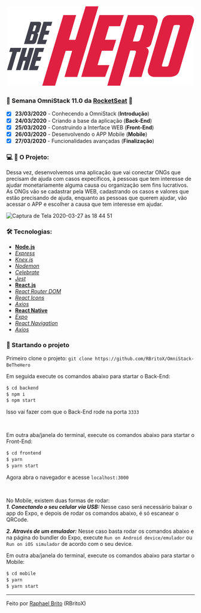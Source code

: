 <h1 align="center">
  <img src="./bethehero.svg">
</h1>

### :rocket: Semana OmniStack 11.0 da [RocketSeat](https://rocketseat.com.br/) :rocket:

- [X] **23/03/2020** - Conhecendo a OmniStack (**Introdução**)
- [X] **24/03/2020** - Criando a base da aplicação (**Back-End**)
- [X] **25/03/2020** - Construindo a Interface WEB (**Front-End**)
- [X] **26/03/2020** - Desenvolvendo o APP Mobile (**Mobile**)
- [X] **27/03/2020** - Funcionalidades avançadas (**Finalização**)

### :computer: :iphone: O Projeto:

Dessa vez, desenvolvemos uma aplicação que vai conectar ONGs que precisam de ajuda com casos expecíficos, à pessoas que tem interesse de ajudar monetariamente alguma causa ou organização sem fins lucrativos. As ONGs vão se cadastrar pela WEB, cadastrando os casos e valores que estão precisando de ajuda, enquanto as pessoas que querem ajudar, vão acessar o APP e escolher a causa que tem interesse em ajudar.

![Captura de Tela 2020-03-27 às 18 44 51](https://user-images.githubusercontent.com/34657005/77803093-1a12dc80-705b-11ea-8157-6d0f52b1dc16.png)

### :hammer_and_wrench: Tecnologias:

- **[Node.js](https://nodejs.org/en/)**
- *[Express](https://expressjs.com/pt-br/)*
- *[Knex.js](http://knexjs.org/)*
- *[Nodemon](https://nodemon.io/)*
- *[Celebrate](https://github.com/arb/celebrate)*
- *[Jest](https://jestjs.io/)*
- **[React.js](https://pt-br.reactjs.org/)**
- *[React Router DOM](https://reacttraining.com/react-router/web/guides/quick-start)*
- *[React Icons](https://react-icons.netlify.com/#/)*
- *[Axios](https://nodemon.io/)*
- **[React Native](https://reactnative.dev/)**
- *[Expo](https://expo.io/)*
- *[React Navigation](https://reactnavigation.org/)*
- *[Axios](https://nodemon.io/)*

### :checkered_flag: Startando o projeto

Primeiro clone o projeto: `git clone https://github.com/RBritoX/OmniStack-BeTheHero`

Em seguida execute os comandos abaixo para startar o Back-End:

```sh
$ cd backend
$ npm i
$ npm start
```

Isso vai fazer com que o Back-End rode na porta `3333`

<br>

Em outra aba/janela do terminal, execute os comandos abaixo para startar o Front-End:

```sh
$ cd frontend
$ yarn
$ yarn start
```

Agora abra o navegador e acesse `localhost:3000`

<br>

No Mobile, existem duas formas de rodar:
<br>
***1. Conectando o seu celular via USB:*** Nesse caso será necessário baixar o app do Expo, e depois de rodar os comandos abaixo, é só escanear o QRCode.

***2. Através de um emulador:*** Nesse caso basta rodar os comandos abaixo e na página do bundler do Expo, execute `Run on Android device/emulador` ou `Run on iOS simulador` de acordo com o seu device.
<br>

Em outra aba/janela do terminal, execute os comandos abaixo para startar o Mobile:

```sh
$ cd mobile
$ yarn
$ yarn start
```

---

Feito por [Raphael Brito](https://www.linkedin.com/in/raphaellbrito/) (RBritoX)
